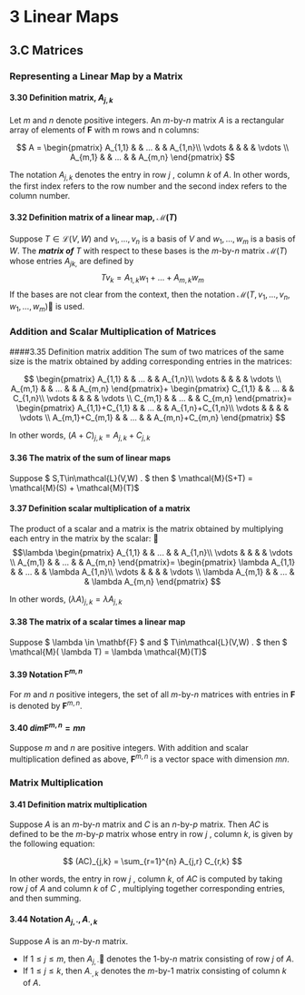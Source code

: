 # 3 Linear Maps
## 3.C Matrices

### Representing a Linear Map by a Matrix

#### 3.30 Definition matrix, $A_{j,k}$
Let $m$ and $n$ denote positive integers. An $m$-by-$n$ matrix $A$ is a rectangular array of elements of $\mathbf{F}$ with m rows and n columns:

$$
A =
 \begin{pmatrix}
   A_{1,1} & & ... & & A_{1,n}\\
   \vdots  & &  & & \vdots \\
   A_{m,1} & & ... & & A_{m,n}
  \end{pmatrix}
$$

The notation $A_{j,k}$ denotes the entry in row $j$ , column $k$ of $A$. In other
words, the first index refers to the row number and the second index refers
to the column number.

#### 3.32 Definition matrix of a linear map, $\mathcal{M}(T)$
Suppose $T\in\mathcal{L}(V,W)$ and $v_1,\dots,v_n$ is a basis of $V$ and $w_1,\dots,w_m$ is a basis of $W$. The ***matrix of*** $T$ with respect to these bases is the $m$-by-$n$ matrix $\mathcal{M}(T)$ whose entries $A_{jk,}$ are defined by
$$Tv_{k}=A_{1,k}w_1+\dots+A_{m,k}w_m$$
If the bases are not clear from the context, then the notation $\mathcal{M}(T,v_1,\dots,v_n,w_1,\dots,w_m)$ is used.

### Addition and Scalar Multiplication of Matrices

####3.35 Definition matrix addition
The sum of two matrices of the same size is the matrix obtained by adding
corresponding entries in the matrices:


$$
 \begin{pmatrix}
   A_{1,1} & & ... & & A_{1,n}\\
   \vdots  & &  & & \vdots \\
   A_{m,1} & & ... & & A_{m,n}
  \end{pmatrix}+
  \begin{pmatrix}
    C_{1,1} & & ... & & C_{1,n}\\
    \vdots  & &  & & \vdots \\
    C_{m,1} & & ... & & C_{m,n}
   \end{pmatrix}=
   \begin{pmatrix}
     A_{1,1}+C_{1,1} & & ... & & A_{1,n}+C_{1,n}\\
     \vdots  & &  & & \vdots \\
     A_{m,1}+C_{m,1} & & ... & & A_{m,n}+C_{m,n}
    \end{pmatrix}
$$


In other words, ($A+C)_{j,k} = A_{j,k}+C_{j,k}$

#### 3.36 The matrix of the sum of linear maps
Suppose $ S,T\in\mathcal{L}(V,W) . $ then $   \mathcal{M}(S+T) = \mathcal{M}(S) + \mathcal{M}(T)$

#### 3.37 Definition scalar multiplication of a matrix
The product of a scalar and a matrix is the matrix obtained by multiplying
each entry in the matrix by the scalar:

$$\lambda
 \begin{pmatrix}
   A_{1,1} & & ... & & A_{1,n}\\
   \vdots  & &  & & \vdots \\
   A_{m,1} & & ... & & A_{m,n}
  \end{pmatrix}=
  \begin{pmatrix}
    \lambda A_{1,1} & & ... & & \lambda A_{1,n}\\
    \vdots  & &  & & \vdots \\
    \lambda A_{m,1} & & ... & & \lambda A_{m,n}
   \end{pmatrix}
$$

In other words, $(\lambda A)_{j,k} = \lambda A_{j,k}$

#### 3.38 The matrix of a scalar times a linear map
Suppose $ \lambda \in \mathbf{F} $ and $ T\in\mathcal{L}(V,W) . $ then $   \mathcal{M}( \lambda T) = \lambda \mathcal{M}(T)$

#### 3.39 Notation $\mathbf{F}^{m,n}$
For $m$ and $n$ positive integers, the set of all $m$-by-$n$ matrices with entries in $\mathbf{F}$ is denoted by $\mathbf{F}^{m,n}$.

#### 3.40 $dim \mathbf{F}^{m,n} = mn$
Suppose $m$ and $n$ are positive integers. With addition and scalar multiplication defined as above, $\mathbf{F}^{m,n}$ is a vector space with dimension $mn$.


### Matrix Multiplication

#### 3.41 Definition matrix multiplication
Suppose $A$ is an $m$-by-$n$ matrix and $C$ is an $n$-by-$p$ matrix. Then $AC$ is
defined to be the $m$-by-$p$ matrix whose entry in row $j$ , column $k$, is given
by the following equation:

$$ (AC)_{j,k} = \sum_{r=1}^{n} A_{j,r} C_{r,k} $$

In other words, the entry in row $j$ , column $k$, of $AC$ is computed by
taking row $j$ of $A$ and column $k$ of $C$ , multiplying together corresponding
entries, and then summing.


#### 3.44 Notation $A_{j, \cdot } , A_{\cdot,k}$
Suppose $A$ is an $m$-by-$n$ matrix.
- If $1\leq j \leq m$, then $A_{j, \cdot }$ denotes the $1$-by-$n$ matrix consisting of row $j$ of $A$.
- If $1\leq j \leq k$, then $A_{\cdot, k}$ denotes the $m$-by-$1$ matrix consisting of column $k$ of $A$.
